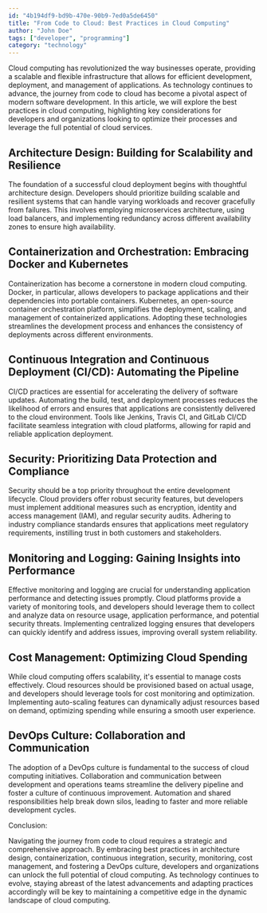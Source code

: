 ```yaml
---
id: "4b194df9-bd9b-470e-90b9-7ed0a5de6450"
title: "From Code to Cloud: Best Practices in Cloud Computing"
author: "John Doe"
tags: ["developer", "programming"]
category: "technology"
---
```


Cloud computing has revolutionized the way businesses operate, providing a scalable and flexible infrastructure that allows for efficient development, deployment, and management of applications. As technology continues to advance, the journey from code to cloud has become a pivotal aspect of modern software development. In this article, we will explore the best practices in cloud computing, highlighting key considerations for developers and organizations looking to optimize their processes and leverage the full potential of cloud services.

## Architecture Design: Building for Scalability and Resilience

The foundation of a successful cloud deployment begins with thoughtful architecture design. Developers should prioritize building scalable and resilient systems that can handle varying workloads and recover gracefully from failures. This involves employing microservices architecture, using load balancers, and implementing redundancy across different availability zones to ensure high availability.

## Containerization and Orchestration: Embracing Docker and Kubernetes

Containerization has become a cornerstone in modern cloud computing. Docker, in particular, allows developers to package applications and their dependencies into portable containers. Kubernetes, an open-source container orchestration platform, simplifies the deployment, scaling, and management of containerized applications. Adopting these technologies streamlines the development process and enhances the consistency of deployments across different environments.

## Continuous Integration and Continuous Deployment (CI/CD): Automating the Pipeline

CI/CD practices are essential for accelerating the delivery of software updates. Automating the build, test, and deployment processes reduces the likelihood of errors and ensures that applications are consistently delivered to the cloud environment. Tools like Jenkins, Travis CI, and GitLab CI/CD facilitate seamless integration with cloud platforms, allowing for rapid and reliable application deployment.

## Security: Prioritizing Data Protection and Compliance

Security should be a top priority throughout the entire development lifecycle. Cloud providers offer robust security features, but developers must implement additional measures such as encryption, identity and access management (IAM), and regular security audits. Adhering to industry compliance standards ensures that applications meet regulatory requirements, instilling trust in both customers and stakeholders.

## Monitoring and Logging: Gaining Insights into Performance

Effective monitoring and logging are crucial for understanding application performance and detecting issues promptly. Cloud platforms provide a variety of monitoring tools, and developers should leverage them to collect and analyze data on resource usage, application performance, and potential security threats. Implementing centralized logging ensures that developers can quickly identify and address issues, improving overall system reliability.

## Cost Management: Optimizing Cloud Spending

While cloud computing offers scalability, it's essential to manage costs effectively. Cloud resources should be provisioned based on actual usage, and developers should leverage tools for cost monitoring and optimization. Implementing auto-scaling features can dynamically adjust resources based on demand, optimizing spending while ensuring a smooth user experience.

## DevOps Culture: Collaboration and Communication

The adoption of a DevOps culture is fundamental to the success of cloud computing initiatives. Collaboration and communication between development and operations teams streamline the delivery pipeline and foster a culture of continuous improvement. Automation and shared responsibilities help break down silos, leading to faster and more reliable development cycles.

Conclusion:

Navigating the journey from code to cloud requires a strategic and comprehensive approach. By embracing best practices in architecture design, containerization, continuous integration, security, monitoring, cost management, and fostering a DevOps culture, developers and organizations can unlock the full potential of cloud computing. As technology continues to evolve, staying abreast of the latest advancements and adapting practices accordingly will be key to maintaining a competitive edge in the dynamic landscape of cloud computing.
